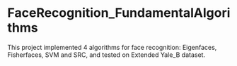 # FaceRecognition_FundamentalAlgorithmsThis project implemented 4 algorithms for face recognition: Eigenfaces, Fisherfaces, SVM and SRC, and tested on Extended Yale_B dataset.